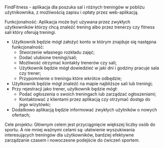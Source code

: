 FindFitness - aplikacja dla poszuka sal i różnych treningów w pobliżu użytnikownika, z możliwością zapisu i opłaty przez web-aplikacją.

Funkcjonalność:
Aplikacja może być używana przez zwykłych użytkowników którzy chcą znaleźć trening albo przez trenerzy czy fitness sali który oferują treningi.

* Użytkownik będzie mógł założyć konto w którym znajduje się następna funkcjonalność:
    * Stworzenie własnego rozkładu zajęć;
    * Dodać ulubione treningi/sali;
    * Możliwość otrzymać kontakty trenerów czy sali;
    * Użytkownik będzie mógł dowiedzieć w jaki dni i godziny pracuje sala czy trener;
    * Przypomnienie o treningu które wkrótce odbędzie;
* Użytkownik będzie mógł znaleźć na mapie najbliższe sali lub treningi;
* Przy rejestracji jako trener, użytkownik będzie mógł:
    * Podać ogłoszenia o swoich treningach lub zarządzać ogłoszeniami;
    * Kontaktować z klientami przez aplikacją czy otrzymać dostęp do jego wizytówki;
* Dodatkowo aplikacją będzie informować zwykłych użytników o nowych ofertach;

Cele projektu:
Głównym celem jest przyciągnięcie większej liczby osób do sportu. A nie mniej ważnymi celami są: ułatwienie wyszukiwania interesujących treningów dla użytkowników,  bardziej efektywne zarządzanie czasem i nowoczesne podejście do ćwiczeń sportem.
